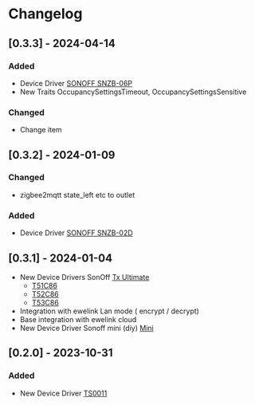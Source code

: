 # Changelog


## [0.3.3] - 2024-04-14

### Added

- Device Driver [SONOFF SNZB-06P](src/main/java/ovh/angrysoft/homedaemon/devices/sonoff/zigbee/Snzb06P.java)
- New Traits OccupancySettingsTimeout, OccupancySettingsSensitive

### Changed

- Change item

## [0.3.2] - 2024-01-09

### Changed
 - zigbee2mqtt state_left etc to outlet

### Added
 - Device Driver [SONOFF SNZB-02D](src/main/java/ovh/angrysoft/homedaemon/devices/sonoff/zigbee/Snzb02D.java)

## [0.3.1] - 2024-01-04
- New Device Drivers SonOff [Tx Ultimate](https://sonoff.tech/product/smart-wall-switches/tx-ultimate/)
    - [T51C86](src/main/java/ovh/angrysoft/homedaemon/devices/sonoff/T51C86.java)
    - [T52C86](src/main/java/ovh/angrysoft/homedaemon/devices/sonoff/T52C86.java)
    - [T53C86](src/main/java/ovh/angrysoft/homedaemon/devices/sonoff/T53C86.java)
- Integration with ewelink Lan mode ( encrypt / decrypt)
- Base integration with ewelink cloud
- New Device Driver Sonoff mini (diy) [Mini](src/main/java/ovh/angrysoft/homedaemon/devices/sonoff/Mini.java)

## [0.2.0] - 2023-10-31

### Added

- New Device Driver [TS0011](src/main/java/ovh/angrysoft/homedaemon/devices/tuya/TS0011.java)
